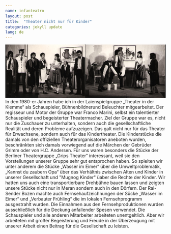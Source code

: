 ```yaml
---
name: infanteatro
layout: post
title:  "Theater nicht nur für Kinder"
categories: jekyll update
lang: de
---
```

![Szenen aus dem Stück "Mugnog Kinder"](../../bildoj/mugnogkinder.png)
In den 1980-er Jahren habe ich in der Laienspielgruppe „Theater in der Klemme“ als Schauspieler, Bühnenbildnerund Beleuchter mitgearbeitet. Der regisseur und  Motor der Gruppe war Franco Marini, selbst ein talentierter Schauspieler und begeisterter Theatermacher. Ziel der Gruppe war es, nicht nur die Zuschauer zu unterhalten, sondern auch die gesellschaftliche Realität und deren Probleme aufzuzeigen. Das galt nicht nur für das Theater für Erwachsene, sondern auch für das Kindertheater. Die Kinderstücke die damals von den offiziellen Theaterorganisatoren aneboten wurden, beschränkten sich damals vorwiegend auf die Märchen der Gebrüder Grimm oder von H.C. Andersen. 
Für uns waren besonders die Stücke der Berliner Theatergruppe „Grips Theater“ interessant, weil sie den Vorstellungen unserer Gruppe sehr gut entsprochen haben. So spielten wir unter anderem die Stücke „Wasser im Eimer“ über die Umweltproblematik, „Kannst du zaubern Opa“ über das Verhältnis zwischen Alten und Kinder in unserer Gesellschaft  und  "Mugnog Kinder" üaber die Rechte der Kinder. Wir hatten uns auch eine transportierbare Drehbühne bauen lassen und zeigten unsere Stücke nicht nur in Meran sondern auch in den Dörfern. Der Rai-Sender Bozen machte auch Fernsehaufzeichnungen der Sücke  „Wasser im Eimer“ und „Verbauter Frühling“ die im lokalen Fernsehprogramm ausgestrahlt wurden.
Die Einnahmen aus den Fernsehproduktionen wurden ausschließlich für die Deckung anfallender Spesen verwendet. Die Schauspieler und alle anderen Mitarbeiter arbeiteten unentgeltlich. Aber wir arbeiteten mit großer Begeisterung und Freude in der Überzeugung mit unserer Arbeit einen Beitrag für die Gesellschaft zu leisten. 
